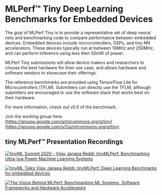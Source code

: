 # MLPerf™ Tiny Deep Learning Benchmarks for Embedded Devices

The goal of MLPerf Tiny is to provide a representative set of deep neural nets
and benchmarking code to compare performance between embedded devices. Embedded
devices include microcontrollers, DSPs, and tiny NN accelerators.  These devices
typically run at between 10MHz and 250MHz, and can perform inference using less
then 50mW of power.

MLPerf Tiny submissions will allow device makers and researchers to choose the
best hardware for their use case, and allows hardware and software vendors to showcase their
offerings.

The reference benchmarks are provided using TensorFlow Lite for Microcontrollers (TFLM).
Submitters can directly use the TFLM, although submitters are encouraged to use the software stack that works best on their hardware.

For more information, check out v0.5 of the benchmark.

Join the working group here: [https://groups.google.com/a/mlcommons.org/g/tiny](https://groups.google.com/u/1/a/mlcommons.org/g/tiny)

## tiny MLPerf™ Presentation Recordings

[![tinyML Summit 2020 - Vijay Janapa Reddi: tinyMLPerf: Benchmarking Ultra-low Power Machine Learning Systems](http://img.youtube.com/vi/_qdKx4gLQUs/0.jpg)](http://www.youtube.com/watch?v=_qdKx4gLQUs "tinyML Summit 2020 - Vijay Janapa Reddi: tinyMLPerf: Benchmarking Ultra-low Power Machine Learning Systems")

[![tinyML Talks Vijay Janapa Reddi: tinyMLPerf: Deep Learning Benchmarks for embedded devices](http://img.youtube.com/vi/uX6UW4qmmPc/0.jpg)](http://www.youtube.com/watch?v=uX6UW4qmmPc "tinyML Talks Vijay Janapa Reddi: tinyMLPerf: Deep Learning Benchmarks for embedded devices")

[![The Vision Behind MLPerf: Benchmarking ML Systems, Software Frameworks and Hardware Accelerators](http://img.youtube.com/vi/nj0QfmNhh8w/0.jpg)](http://www.youtube.com/watch?v=nj0QfmNhh8w "The Vision Behind MLPerf: Benchmarking ML Systems, Software Frameworks and Hardware Accelerators")
